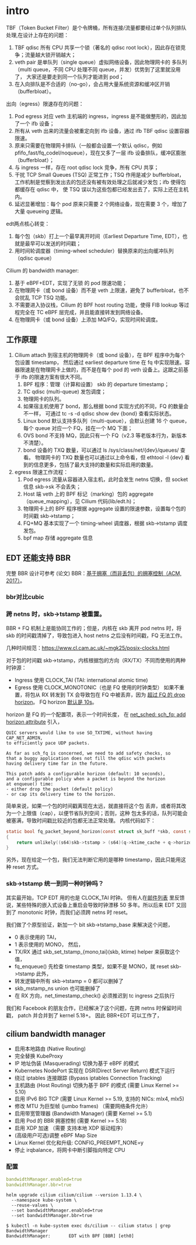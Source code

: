 # intro

TBF（Token Bucket Filter）是个令牌桶，所有连接/流量都要经过单个队列排队处理,在设计上存在的问题：
1. TBF qdisc 所有 CPU 共享一个锁（著名的 qdisc root lock），因此存在锁竞争；流量越大锁开销越大；
2. veth pair 是单队列（single queue）虚拟网络设备，因此物理网卡的 多队列（multi queue，不同 CPU 处理不同 queue，并发）优势到了这里就没用了， 大家还是要走到同一个队列才能进到 pod；
3. 在入向排队是不合适的（no-go），会占用大量系统资源和缓冲区开销（bufferbloat）。

出向（egress）限速存在的问题：
1. Pod egress 对应 veth 主机端的 ingress，ingress 是不能做整形的，因此加了一个 ifb 设备；
2. 所有从 veth 出来的流量会被重定向到 ifb 设备，通过 ifb TBF qdisc 设置容器限速。
3. 原来只需要在物理网卡排队（一般都会设置一个默认 qdisc，例如 pfifo_fast/fq_codel/noqueue），现在又多了一层 ifb 设备排队，缓冲区膨胀（bufferbloat）；
4. 与 ingress 一样，存在 root qdisc lock 竞争，所有 CPU 共享；
5. 干扰 TCP Small Queues (TSQ) 正常工作；TSQ 作用是减少 bufferbloat， 工作机制是觉察到发出去的包还没有被有效处理之后就减少发包；ifb 使得包都缓存在 qdisc 中， 使 TSQ 误以为这些包都已经发出去了，实际上还在主机内。
6. 延迟显著增加：每个 pod 原来只需要 2 个网络设备，现在需要 3 个，增加了大量 queueing 逻辑。

edt两点核心转变：
1. 每个包（skb）打上一个最早离开时间（Earliest Departure Time, EDT），也就是最早可以发送的时间戳；
2. 用时间轮调度器（timing-wheel scheduler）替换原来的出向缓冲队列（qdisc queue）

Cilium 的 bandwidth manager:
1. 基于 eBPF+EDT，实现了无锁 的 pod 限速功能；
2. 在物理网卡（或 bond 设备）而不是 veth 上限速，避免了 bufferbloat，也不会扰乱 TCP TSQ 功能。
3. 不需要进入协议栈，Cilium 的 BPF host routing 功能，使得 FIB lookup 等过程完全在 TC eBPF 层完成，并且能直接转发到网络设备。
4. 在物理网卡（或 bond 设备）上添加 MQ/FQ，实现时间轮调度。


## 工作原理

1. Cilium attach 到宿主机的物理网卡（或 bond 设备），在 BPF 程序中为每个包设置 timestamp， 然后通过 earliest departure time 在 fq 中实现限速。容器限速是在物理网卡上做的，而不是在每个 pod 的 veth 设备上。这跟之前基于 ifb 的限速方案有很大不同。
   1. BPF 程序：管理（计算和设置） skb 的 departure timestamp；
   2. TC qdisc (multi-queue) 发包调度；
   3. 物理网卡的队列。
   4. 如果宿主机使用了 bond，那么根据 bond 实现方式的不同，FQ 的数量会不一样， 可通过 tc -s -d qdisc show dev {bond} 查看实际状态。
   5. Linux bond 默认支持多队列（multi-queue），会默认创建 16 个 queue， 每个 queue 对应一个 FQ，挂在一个 MQ 下面；
   6. OVS bond 不支持 MQ，因此只有一个 FQ（v2.3 等老版本行为，新版本不清楚）。
   7. bond 设备的 TXQ 数量，可以通过 ls /sys/class/net/{dev}/queues/ 查看。 物理网卡的 TXQ 数量也可以通过以上命令看，但 ethtool -l {dev} 看到的信息更多，包括了最大支持的数量和实际启用的数量。
2. egress 限速工作流程：
   1. Pod egress 流量从容器进入宿主机，此时会发生 netns 切换，但 socket 信息 skb->sk 不会丢失；
   2. Host 端 veth 上的 BPF 标记（marking）包的 aggregate（queue_mapping），见 Cilium 代码(lib/edt.h)；
   3. 物理网卡上的 BPF 程序根据 aggregate 设置的限速参数，设置每个包的时间戳 skb->tstamp；
   4. FQ+MQ 基本实现了一个 timing-wheel 调度器，根据 skb->tstamp 调度发包。
   5. bpf map 存储 aggregate 信息


## EDT 还能支持 BBR

完整 BBR 设计可参考 (论文) BBR：[基于拥塞（而非丢包）的拥塞控制（ACM, 2017）](https://arthurchiao.art/blog/better-bandwidth-management-with-ebpf-zh/%7B%20%%20link%20_posts/2022-01-02-bbr-paper-zh.md%20%%7D)。

### bbr对比cubic

### 跨 netns 时，skb->tstamp 被重置。

BBR + FQ 机制上是能协同工作的；但是，内核在 skb 离开 pod netns 时，将 skb 的时间戳清掉了，导致包进入 host netns 之后没有时间戳，FQ 无法工作。

几种时间规范：https://www.cl.cam.ac.uk/~mgk25/posix-clocks.html

对于包的时间戳 skb->tstamp，内核根据包的方向（RX/TX）不同而使用的两种时钟源：
- Ingress 使用 CLOCK_TAI (TAI: international atomic time)
- Egress 使用 CLOCK_MONOTONIC（也是 FQ 使用的时钟类型）
如果不重置，将包从 RX 转发到 TX 会导致包在 FQ 中被丢弃，因为 [超过 FQ 的 drop horizon](https://github.com/torvalds/linux/blob/v5.10/net/sched/sch_fq.c#L463)。 FQ horizon [默认是 10s](https://github.com/torvalds/linux/blob/v5.10/net/sched/sch_fq.c#L950)。

horizon 是 FQ 的一个配置项，表示一个时间长度， 在 [net_sched: sch_fq: add horizon attribute](https://github.com/torvalds/linux/commit/39d010504e6b) 引入，
```text
QUIC servers would like to use SO_TXTIME, without having CAP_NET_ADMIN,
to efficiently pace UDP packets.

As far as sch_fq is concerned, we need to add safety checks, so
that a buggy application does not fill the qdisc with packets
having delivery time far in the future.

This patch adds a configurable horizon (default: 10 seconds),
and a configurable policy when a packet is beyond the horizon
at enqueue() time:
- either drop the packet (default policy)
- or cap its delivery time to the horizon.
```
简单来说，如果一个包的时间戳离现在太远，就直接将这个包 丢弃，或者将其改为一个上限值（cap），以便节省队列空间；否则，这种 包太多的话，队列可能会被塞满，导致时间戳比较近的包都无法正常处理。 内核代码如下：
```c
static bool fq_packet_beyond_horizon(const struct sk_buff *skb, const struct fq_sched_data *q)
{
    return unlikely((s64)skb->tstamp > (s64)(q->ktime_cache + q->horizon));
}
```

另外，现在给定一个包，我们无法判断它用的是哪种 timestamp，因此只能用这种 reset 方式。

### skb->tstamp 统一到同一种时钟吗？

其实最开始，TCP EDT 用的也是 CLOCK_TAI 时钟。 但有人在[邮件列表](https://lore.kernel.org/netdev/2185d09d-90e1-81ef-7c7f-346eeb951bf4@gmail.com/) 里反馈说，某些特殊的嵌入式设备上重启会导致时钟漂移 50 多年。所以后来 EDT 又回到了 monotonic 时钟，而我们必须跨 netns 时 reset。

我们做了个原型验证，新加一个 bit skb->tstamp_base 来解决这个问题，

- 0 表示使用的 TAI，
- 1 表示使用的 MONO，
然后，
- TX/RX 通过 skb_set_tstamp_{mono,tai}(skb, ktime) helper 来获取这个值，
- fq_enqueue() 先检查 timestamp 类型，如果不是 MONO，就 reset skb->tstamp
此外，
- 转发逻辑中所有 skb->tstamp = 0 都可以删掉了
- skb_mstamp_ns union 也可能删掉了
- 在 RX 方向，net_timestamp_check() 必须推迟到 tc ingress 之后执行

我们和 Facebook 的朋友合作，已经解决了这个问题，在跨 netns 时保留时间戳， patch 并合并到了 kernel 5.18+。 因此 BBR+EDT 可以工作了，



## cilium bandwidth manager

- 启用本地路由 (Native Routing)
- 完全替换 KubeProxy
- IP 地址伪装 (Masquerading) 切换为基于 eBPF 的模式
- Kubernetes NodePort 实现在 DSR(Direct Server Return) 模式下运行
- 绕过 iptables 连接跟踪 (Bypass iptables Connection Tracking)
- 主机路由 (Host Routing) 切换为基于 BPF 的模式 (需要 Linux Kernel >= 5.10)
- 启用 IPv6 BIG TCP (需要 Linux Kernel >= 5.19, 支持的 NICs: mlx4, mlx5)
- 修改 MTU 为巨型帧 (jumbo frames) （需要网络条件允许）
- 启用带宽管理器 (Bandwidth Manager) (需要 Kernel >= 5.1)
- 启用 Pod 的 BBR 拥塞控制 (需要 Kernel >= 5.18)
- 启用 XDP 加速 （需要 支持本地 XDP 驱动程序）
- (高级用户可选)调整 eBPF Map Size
- Linux Kernel 优化和升级: CONFIG_PREEMPT_NONE=y
- 停止 irqbalance，将网卡中断引脚指向特定 CPU

### 配置
```yaml
bandwidthManager.enabled=true
bandwidthManager.bbr=true
```

```shell
helm upgrade cilium cilium/cilium --version 1.13.4 \
  --namespace kube-system \
  --reuse-values \
  --set bandwidthManager.enabled=true 
  --set bandwidthManager.bbr=true
```

```shell
$ kubectl -n kube-system exec ds/cilium -- cilium status | grep BandwidthManager
BandwidthManager:       EDT with BPF [BBR] [eth0]
```